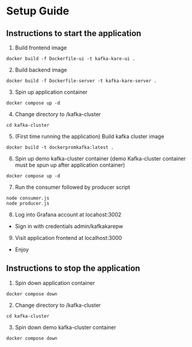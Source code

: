 # Setup Guide

<!-- Include the below in our setup guide -->
## Instructions to start the application
1. Build frontend image
```
docker build -f Dockerfile-ui -t kafka-kare-ui .
```

2. Build backend image
```
docker build -f Dockerfile-server -t kafka-kare-server .
```

3. Spin up application container
```
docker compose up -d
```

4. Change directory to /kafka-cluster
```
cd kafka-cluster
```

5. (First time running the application) Build kafka cluster image 
```
docker build -t dockerpromkafka:latest .
```

6. Spin up demo kafka-cluster container (demo Kafka-cluster container must be spun up after application container)
```
docker compose up -d
```

7. Run the consumer followed by producer script
```
node consumer.js
node producer.js
```

8. Log into Grafana account at locahost:3002
- Sign in with credentials admin/kafkakarepw

9. Visit application frontend at localhost:3000
- Enjoy


## Instructions to stop the application
1. Spin down application container
```
docker compose down
```

2. Change directory to /kafka-cluster
```
cd kafka-cluster
```

3. Spin down demo kafka-cluster container
```
docker compose down
```